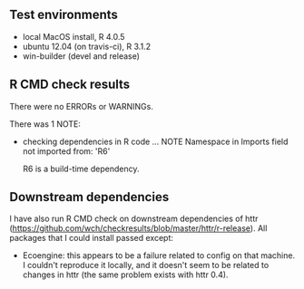 ## Test environments
* local MacOS install, R 4.0.5
* ubuntu 12.04 (on travis-ci), R 3.1.2
* win-builder (devel and release)

## R CMD check results
There were no ERRORs or WARNINGs. 

There was 1 NOTE:

* checking dependencies in R code ... NOTE
  Namespace in Imports field not imported from: 'R6'

  R6 is a build-time dependency.

## Downstream dependencies
I have also run R CMD check on downstream dependencies of httr 
(https://github.com/wch/checkresults/blob/master/httr/r-release). 
All packages that I could install passed except:

* Ecoengine: this appears to be a failure related to config on 
  that machine. I couldn't reproduce it locally, and it doesn't 
  seem to be related to changes in httr (the same problem exists 
  with httr 0.4).
